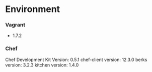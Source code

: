 # Environment

### Vagrant
- 1.7.2

### Chef
Chef Development Kit Version: 0.5.1
chef-client version: 12.3.0
berks version: 3.2.3
kitchen version: 1.4.0
